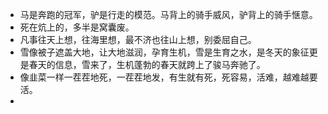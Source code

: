 - 马是奔跑的冠军，驴是行走的模范。马背上的骑手威风，驴背上的骑手惬意。
- 死在炕上的，多半是窝囊废。
- 凡事往天上想，往海里想，最不济也往山上想，别委屈自己。
- 雪像被子遮盖大地，让大地滋润，孕育生机，雪是生育之水，是冬天的象征更是春天的信息，雪来了，生机蓬勃的春天就跨上了骏马奔驰了。
- 像韭菜一样一茬茬地死，一茬茬地发，有生就有死，死容易，活难，越难越要活。
- 
